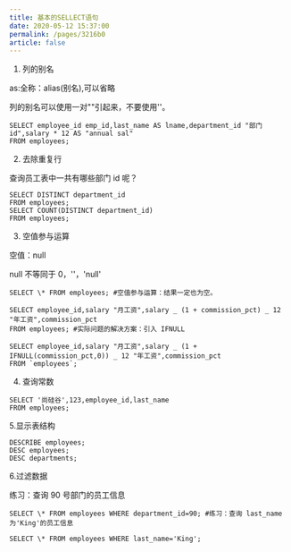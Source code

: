 ```yaml
---
title: 基本的SELLECT语句
date: 2020-05-12 15:37:00
permalink: /pages/3216b0
article: false
---
```


1. 列的别名

as:全称：alias(别名),可以省略

列的别名可以使用一对""引起来，不要使用''。

```
SELECT employee_id emp_id,last_name AS lname,department_id "部门id",salary * 12 AS "annual sal"
FROM employees;
```

2.  去除重复行

查询员工表中一共有哪些部门 id 呢？

```
SELECT DISTINCT department_id
FROM employees;
SELECT COUNT(DISTINCT department_id)
FROM employees;
```

3. 空值参与运算

空值：null

null 不等同于 0，''，'null'

```
SELECT \* FROM employees; #空值参与运算：结果一定也为空。

SELECT employee_id,salary "月工资",salary _ (1 + commission_pct) _ 12 "年工资",commission_pct
FROM employees; #实际问题的解决方案：引入 IFNULL

SELECT employee_id,salary "月工资",salary _ (1 + IFNULL(commission_pct,0)) _ 12 "年工资",commission_pct
FROM `employees`;
```

4.  查询常数

```
SELECT '尚硅谷',123,employee_id,last_name
FROM employees;
```

5.显示表结构

```
DESCRIBE employees;
DESC employees;
DESC departments;
```

6.过滤数据

练习：查询 90 号部门的员工信息

```
SELECT \* FROM employees WHERE department_id=90; #练习：查询 last_name 为'King'的员工信息

SELECT \* FROM employees WHERE last_name='King';
```
